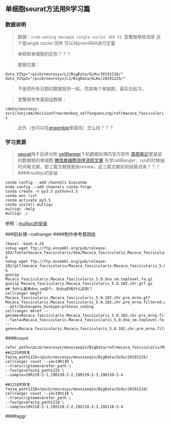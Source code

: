## 单细胞seurat方法用R学习篇
### 数据说明
> 数据：`crab-eating macaque single nuclei 10X V3 `食蟹猴单核测序 这个是single nuclei 测序 可以对premRNA进行定量

> 单核和单细胞的区别？？？

> 数据位置：
```
data_VISp="/picb/neurosys/LJ/BigData/GLHu/20191218/"
data_VISp2="/picb/neurosys/LJ/BigData/GLHu/20191225/"
```
> 不是把所有日期的数据放到一起，而是每个单独跑，最后去批次。

> 食蟹猴参考基因组数据： 

`/data/neurosys-svr2/Junjiem/DecisionTree/monkey_selfsequencing/ref/macaca_fascicularis` 

> 此外（也可以在[ensemble](http://ensemblgenomes.org/)里面找）怎么找？？？

### 学习资源
> [seurat](https://satijalab.org/seurat/)用于后续分析
> [cellRanger](https://support.10xgenomics.com/single-cell-gene-expression/software/pipelines/latest/what-is-cell-ranger)下机数据处理的官方软件
> [周周笔记](https://github.com/small-west/single_cell_RNA_seq/blob/main/10xgenomics_data_preprocesing.md)里是鼠的数据做的单细胞
> [微信单细胞测序流程文章](https://mp.weixin.qq.com/s/jXxoRHC1FcHQMGbgPCADoA)
> 先学cellRanger，run的时候抽时间看文献，那三篇文献就是些review。这三篇文献如何链接进来？？？
####multiqc的安装
```
conda config --add channels bioconda
onda config --add channels conda-forge
conda create -n py3.5 python=3.5
conda env list
conda activate py3.5
conda install multiqc
multiqc -help
multiqc ./
```
参照：[multiqc的安装](https://www.jianshu.com/p/4783ffbb1347)

###前处理--cellranger
####制作参考基因组
```
(base) -bash-4.2$ 
nohup wget ftp://ftp.ensembl.org/pub/release-102/fasta/macaca_fascicularis/dna/Macaca_fascicularis.Macaca_fascicularis_5.0.dna_sm.toplevel.fa.gz &
nohup wget ftp://ftp.ensembl.org/pub/release-102/gtf/macaca_fascicularis/Macaca_fascicularis.Macaca_fascicularis_5.0.102.chr.gtf.gz &
gunzip Macaca_fascicularis.Macaca_fascicularis_5.0.dna_sm.toplevel.fa.gz
gunzip Macaca_fascicularis.Macaca_fascicularis_5.0.102.chr.gtf.gz
## 为什么是用dna_sm这个，与dna的有什么区别？
cellranger mkgtf Macaca_fascicularis.Macaca_fascicularis_5.0.102.chr.pre_mrna.gtf Macaca_fascicularis.Macaca_fascicularis_5.0.102.chr.pre_mrna.filtered.gtf --attribute=gene_biotype:protein_coding
cellranger mkref --genome=Macaca_fascicularis.Macaca_fascicularis_5.0.102.chr.pre_mrna.filtered --fasta=Macaca_fascicularis.Macaca_fascicularis_5.0.dna_sm.toplevel.fa --genes=Macaca_fascicularis.Macaca_fascicularis_5.0.102.chr.pre_mrna.filtered.gtf
```
####count
```
refer_path=/picb/neurosys/mouxiaoqin/BigData/ref/macaca_fascicularis/Macaca_fascicularis.Macaca_fascicularis_5.0.102.chr.pre_mrna.filtered
##1225的样本
fastq_path1225=/picb/neurosys/mouxiaoqin/BigData/GLHu/20191225/
cellranger count --id=19R139 \
--transcriptome=$refer_path \
--fastqs=$fastq_path1225 \
--sample=19R139-2-1,19R139-2-2,19R139-2-3,19R139-2-4

##1218的样本
fastq_path1218=/picb/neurosys/mouxiaoqin/BigData/GLHu/20191218/
cellranger count --id=19X118 \
--transcriptome=$refer_path \
--fastqs=$fastq_path1218 \
--sample=19X118-2-1,19X118-2-2,19X118-2-3,19X118-2-4
```
####aggr
```


```
